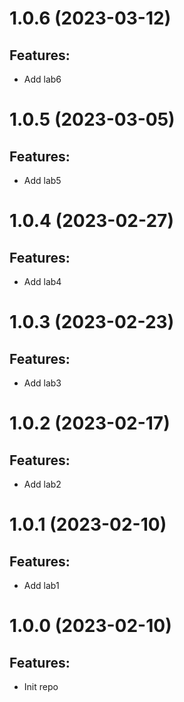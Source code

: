 # 1.0.6 (2023-03-12)
## Features: 
* Add lab6

# 1.0.5 (2023-03-05)
## Features: 
* Add lab5

# 1.0.4 (2023-02-27)
## Features: 
* Add lab4

# 1.0.3 (2023-02-23)
## Features: 
* Add lab3

# 1.0.2 (2023-02-17)
## Features: 
* Add lab2

# 1.0.1 (2023-02-10)
## Features: 
* Add lab1

# 1.0.0 (2023-02-10)
## Features: 
* Init repo
